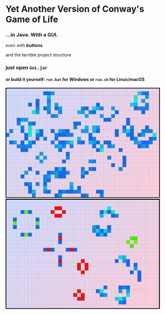 # Yet Another Version of Conway's Game of Life
### ...in Java. With a GUI.
*even with ***buttons***.*

and the terrible project structure

### just open ```GoL.jar```

#### or build it yourself: ```run.bat``` for Windows or ```run.sh``` for Linux/macOS

![screenshot 1](images/image.png)
![screenshot 2](images/image2.png)
